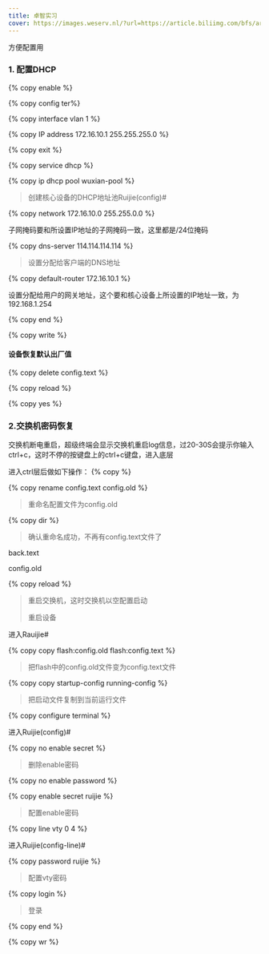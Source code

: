 ```yaml
---
title: 卓智实习
cover: https://images.weserv.nl/?url=https://article.biliimg.com/bfs/article/8a83b13373dea4a1d4f3af33b1388f2b7a3279b6.jpg
---
```


方便配置用

<!-- more --><!-- more -->


<meta name="referrer" content="no-referrer">

### 1.  配置DHCP

   {% copy enable %}

   {% copy  config ter%}

   {% copy interface vlan 1 %}

   {% copy IP address 172.16.10.1 255.255.255.0 %}

   {% copy exit %}

   {% copy service dhcp %}

   {% copy ip dhcp pool wuxian-pool %}

   > 创建核心设备的DHCP地址池Ruijie(config)#

   {% copy network 172.16.10.0 255.255.0.0 %}

   子网掩码要和所设置IP地址的子网掩码一致，这里都是/24位掩码

   {% copy dns-server 114.114.114.114 %}

   >设置分配给客户端的DNS地址

   {% copy default-router 172.16.10.1 %}

   设置分配给用户的网关地址，这个要和核心设备上所设置的IP地址一致，为192.168.1.254

   {% copy end %}

   {% copy write %}

   #### 设备恢复默认出厂值

   {% copy delete config.text %}

   {% copy reload %}

   {% copy yes %}

### 2.交换机密码恢复

交换机断电重启，超级终端会显示交换机重启log信息，过20-30S会提示你输入ctrl+c，这时不停的按键盘上的ctrl+c键盘，进入底层

进入ctrl层后做如下操作：
{% copy  %}

{% copy rename config.text config.old %} 

> 重命名配置文件为config.old

   {% copy dir %} 

> 确认重命名成功，不再有config.text文件了

back.text

config.old

   {% copy reload %}

   >重启交换机，这时交换机以空配置启动
   >
   >重启设备

   进入Rauijie#

   {% copy copy flash:config.old flash:config.text %}

   > 把flash中的config.old文件变为config.text文件

   {% copy copy startup-config running-config %}   

   > 把启动文件复制到当前运行文件

   {% copy configure terminal %} 

   进入Ruijie(config)#

   {% copy no enable secret %}

   > 删除enable密码

   {% copy no enable password %}

   {% copy enable secret ruijie %}

   > 配置enable密码

   {% copy line vty 0 4 %}

   进入Ruijie(config-line)#

   {% copy password ruijie %}   

   > 配置vty密码

   {% copy login %}

   > 登录

   {% copy end %}

   {% copy wr %}
